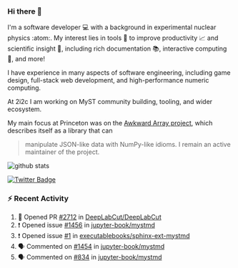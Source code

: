 ### Hi there 👋 

I'm a software developer 💻 with a background in experimental nuclear physics :atom:. My interest lies in tools :wrench: to improve productivity :chart_with_upwards_trend: and scientific insight :telescope:, including rich documentation 📚, interactive computing 🧮, and more! 

I have experience in many aspects of software engineering, including game design, full-stack web development, and high-performance numeric computing. 

At 2i2c I am working on MyST community building, tooling, and wider ecosystem. 

My main focus at Princeton was on the [Awkward Array project](awkward-array.org/), which describes itself as a library that can 
> manipulate JSON-like data with NumPy-like idioms. I remain an active maintainer of the project. 

![github stats](https://github-readme-stats.vercel.app/api?username=agoose77&show_icons=true&hide_rank=true&hide_title=true&bg_color=30,e76445,904e95&text_color=efe3ec&icon_color=efe3ec)
<!--
**agoose77/agoose77** is a ✨ _special_ ✨ repository because its `README.md` (this file) appears on your GitHub profile.

Here are some ideas to get you started:

- 🔭 I’m currently working on ...
- 🌱 I’m currently learning ...
- 👯 I’m looking to collaborate on ...
- 🤔 I’m looking for help with ...
- 💬 Ask me about ...
- 📫 How to reach me: ...
- 😄 Pronouns: ...
- ⚡ Fun fact: ...
-->

[![Twitter Badge](https://img.shields.io/twitter/follow/agoose77?style=flat-square&logo=Twitter&logoColor=white&color=cornflowerblue)](https://twitter.com/agoose77)

### :zap: Recent Activity

<!--START_SECTION:activity-->
1. 💪 Opened PR [#2712](https://github.com/DeepLabCut/DeepLabCut/pull/2712) in [DeepLabCut/DeepLabCut](https://github.com/DeepLabCut/DeepLabCut)
2. ❗ Opened issue [#1456](https://github.com/jupyter-book/mystmd/issues/1456) in [jupyter-book/mystmd](https://github.com/jupyter-book/mystmd)
3. ❗ Opened issue [#1](https://github.com/executablebooks/sphinx-ext-mystmd/issues/1) in [executablebooks/sphinx-ext-mystmd](https://github.com/executablebooks/sphinx-ext-mystmd)
4. 🗣 Commented on [#1454](https://github.com/jupyter-book/mystmd/pull/1454#issuecomment-2284082838) in [jupyter-book/mystmd](https://github.com/jupyter-book/mystmd)
5. 🗣 Commented on [#834](https://github.com/jupyter-book/mystmd/issues/834#issuecomment-2284057580) in [jupyter-book/mystmd](https://github.com/jupyter-book/mystmd)
<!--END_SECTION:activity-->
